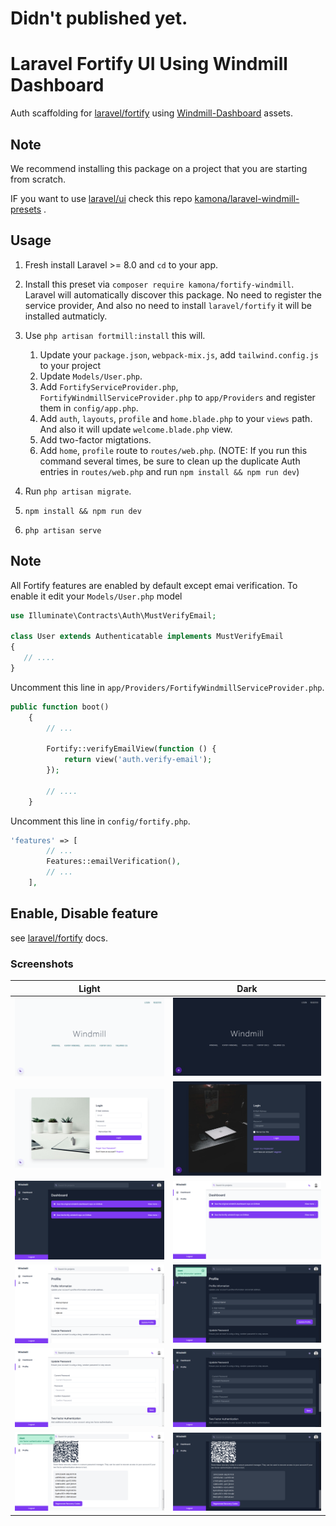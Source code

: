 # Didn't published yet.

# Laravel Fortify UI Using Windmill Dashboard

Auth scaffolding for [laravel/fortify](https://github.com/laravel/fortify) using [Windmill-Dashboard](https://github.com/estevanmaito/windmill-dashboard) assets.

## Note

We recommend installing this package on a project that you are starting from scratch.

IF you want to use [laravel/ui](https://github.com/laravel/ui) check this repo [kamona/laravel-windmill-presets](https://github.com/Kamona-WD/laravel-windmill-presets) .

## Usage

1. Fresh install Laravel >= 8.0 and `cd` to your app.
2. Install this preset via `composer require kamona/fortify-windmill`. Laravel will automatically discover this package. No need to register the service provider,
   And also no need to install `laravel/fortify` it will be installed autmaticly.

3. Use `php artisan fortmill:install` this will.
   1. Update your `package.json`, `webpack-mix.js`, add `tailwind.config.js` to your project
   2. Update `Models/User.php`.
   3. Add `FortifyServiceProvider.php`, `FortifyWindmillServiceProvider.php` to `app/Providers` and register them in `config/app.php`.
   4. Add `auth`, `layouts`, `profile` and `home.blade.php` to your `views` path. And also it will update `welcome.blade.php` view.
   5. Add two-factor migtations.
   6. Add `home`, `profile` route to `routes/web.php`.
      (NOTE: If you run this command several times, be sure to clean up the duplicate Auth entries in `routes/web.php` and run `npm install && npm run dev`)
4. Run `php artisan migrate`.
5. `npm install && npm run dev`
6. `php artisan serve`

## Note

All Fortify features are enabled by default except emai verification. To enable it edit your `Models/User.php` model

```php
use Illuminate\Contracts\Auth\MustVerifyEmail;

class User extends Authenticatable implements MustVerifyEmail
{
   // ....
}
```

Uncomment this line in `app/Providers/FortifyWindmillServiceProvider.php`.

```php
public function boot()
    {
        // ...

        Fortify::verifyEmailView(function () {
            return view('auth.verify-email');
        });

        // ....
    }
```

Uncomment this line in `config/fortify.php`.

```php
'features' => [
        // ...
        Features::emailVerification(),
        // ...
    ],
```

## Enable, Disable feature

see [laravel/fortify](https://github.com/laravel/fortify#readme) docs.

### Screenshots

| Light                                                | Dark                                                |
| ---------------------------------------------------- | --------------------------------------------------- |
| ![Welcome Light](/screens/welcome-light.png)         | ![Welcome Dark](/screens/welcome-dark.png)          |
| ![Login Light](/screens/login-light.png)             | ![Login Dark](/screens/login-dark.png)              |
| ![Dashboard Light](/screens/home-light.png)          | ![Dashboard Dark](/screens/home-dark.png)           |
| ![Profile Light](screens/profile-light.png)          | ![Profile Dark](/screens/profile-dark.png)          |
| ![Profile Light](screens/profile-password-light.png) | ![Profile Dark](/screens/profile-password-dark.png) |
| ![Profile Light](screens/two-factor-light.png)       | ![Profile Dark](/screens/two-factor-dark.png)       |
